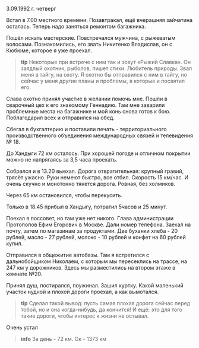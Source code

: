 3.09.1992 г. четверг

Встал в 7.00 местного времени. 
Позавтракал, ещё вчерашняя зайчатина осталась. 
Теперь надо заняться ремонтом багажника.

Пошёл искать мастерские. 
Повстречался мужчина, с рыжеватым волосами. 
Познакомились, его звать Никитенко Владислав, он с Кюбюме, которое я уже проехал. 
> **tip**
Некоторые при встрече с ним так и зовут «Рыжий Славка». Он заядлый охотник, рыболов, пишет стихи. Любитель природы. 
Звал меня в тайгу, на охоту. 
Я охотно бы отправился с ним в тайгу, но сейчас у меня другие планы и проблемы, в которые и посвятил его.

Слава охотно принял участие в желании помочь мне. 
Пошли в сварочный цех к его знакомому Геннадию. Там мне заварили проблемные места на багажнике и мой конь снова готов к бою. 
Поблагодарил всех и отправился на обед. 

Сбегал в бухгалтерию и поставили печать - территориального производственного объединения международных связей и телевидения № 18.

До Хандыги 72 км осталось. 
При хорошей погоде и отличном покрытии можно не напрягаясь за 3,5 часа проехать.

Собрался и в 13.20 выехал. 
Дорога отвратительная: крупный гравий, трясёт ужасно. Руки немеют быстро, все отбил. 
Скорость 15 км/час. 
И очень скучно и монотонно тянется дорога. Ровная, без холмиков. 

Через 65 км остановился, чтобы перекусить. 

Только в 18.45 прибыл в Хандыгу, потратил 5часов и 25 минут.

Поехал в поссовет, но там уже нет никого. 
Глава администрации Протопопов Ефим Егорович в Москве. 
Дали номер телефона. 
Заехал на почту, затем по магазинам за продуктами. 
Две буханки хлеба - 20 рублей, масло - 27 рублей, молоко - 10 рублей и конфет на 60 рублей купил. 

Отправился в общежитие автобазы. 
Там я встретился с дальнобойщиком Николаем, с которым мы пересеклись на трассе, на 247 км у дорожников. 
Здесь мы разместились на втором этаже в комнате №20.

Принял душ, постирался, поужинал. 
Зашил куртку. 
Какой маленький участок нудной и плохой дороги проехал, а как вымотался. 
> **tip**
Сделал такой вывод: пусть самая плохая дорога сейчас перед тобой, но и она когда-нибудь, да кончится! 
И ещё: это для того такие дороги, чтобы интерес к жизни не остывал.

Очень устал
> **info**
За день - 72 км. Ок - 1373 км
